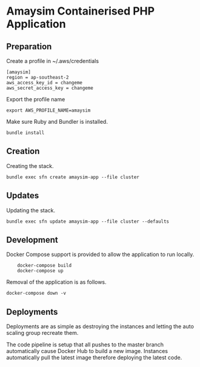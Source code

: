 # Amaysim Containerised PHP Application

## Preparation

Create a profile in ~/.aws/credentials

	[amaysim]
	region = ap-southeast-2
	aws_access_key_id = changeme
	aws_secret_access_key = changeme

Export the profile name

	export AWS_PROFILE_NAME=amaysim

Make sure Ruby and Bundler is installed.

	bundle install

## Creation

Creating the stack.

	bundle exec sfn create amaysim-app --file cluster

## Updates

Updating the stack.

	bundle exec sfn update amaysim-app --file cluster --defaults

## Development

Docker Compose support is provided to allow the application to run locally.

        docker-compose build
        docker-compose up

Removal of the application is as follows.

	docker-compose down -v

## Deployments

Deployments are as simple as destroying the instances and letting the auto scaling group recreate them.

The code pipeline is setup that all pushes to the master branch automatically cause Docker Hub to build a new image. Instances automatically pull the latest image therefore deploying the latest code.
